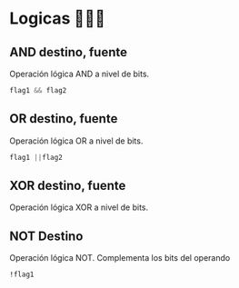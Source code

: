 # Logicas 👨🏽‍🏫

## AND destino, fuente

Operación lógica AND a nivel de bits.

```nasm
flag1 && flag2
```

## OR destino, fuente

Operación lógica OR a nivel de bits.

```nasm
flag1 ||flag2
```

## XOR destino, fuente

Operación lógica XOR a nivel de bits.

## NOT Destino

Operación lógica NOT. Complementa
los bits del operando

```nasm
!flag1
```